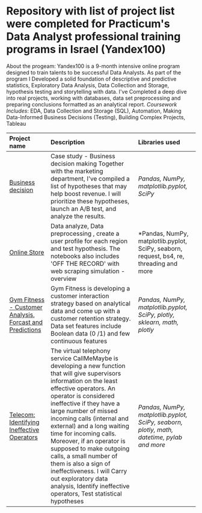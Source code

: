 # Repository with list of project list were completed for Practicum's Data Analyst professional training programs in Israel (Yandex100)

About the progeam: Yandex100 is a 9-month intensive online program designed to train talents to be successful Data Analysts. 
As part of the program I Developed a solid foundation of descriptive and predictive statistics, Exploratory Data Analysis, Data Collection and Storage, hypothesis testing and storytelling with data.
I've Completed a deep dive into real projects, working with databases, data set preprocessing and preparing conclusions formatted as an analytical report.
*Coursework Includes*: EDA, Data Collection and Storage (SQL), Automation, Making Data-Informed Business Decisions (Testing), Building Complex Projects, Tableau

| Project name           | Description            | Libraries used              |
| :--------------------  | :--------------------- |:----------------------------|
|[Business decision](https://github.com/art-gr/practicum-portfolio/blob/main/Business_Decisions_test/Business_decision.ipynb "Business decision") |Case study - Business decision making Together with the marketing department, I've compiled a list of hypotheses that may help boost revenue. I will prioritize these hypotheses, launch an A/B test, and analyze the results.|*Pandas, NumPy, matplotlib.pyplot, SciPy*|
|[Online Store](https://github.com/art-gr/practicum-portfolio/blob/main/games_store/game_store.ipynb "Online Store")|Data analyze, Data preprocessing , create a user profile for each region and test hypothesis. The notebooks also includes 'OFF THE RECORD' with web scraping simulation - overview|*Pandas, NumPy, matplotlib.pyplot, SciPy, seaborn, request, bs4, re, threading and more|
| [Gym Fitness - Customer Analysis, Forcast and Predictions](https://github.com/art-gr/practicum-portfolio/blob/main/gym_fitness_forcast_predictions/forcast_predict_gym.ipynb "Gym Fitness - Customer Analysis, Forcast and Predictions")|Gym Fitness is developing a customer interaction strategy based on analytical data and come up with a customer retention strategy. Data set features include Boolean data (0 /1) and few continuous features | *Pandas, NumPy, matplotlib.pyplot, SciPy, plotly, sklearn, math, plotly*|
|[Telecom: Identifying Ineffective Operators](https://github.com/art-gr/practicum-portfolio/blob/main/telecom_project/Telecom_project_.ipynb "Telecom: Identifying Ineffective Operators")|The virtual telephony service CallMeMaybe is developing a new function that will give supervisors information on the least effective operators. An operator is considered ineffective if they have a large number of missed incoming calls (internal and external) and a long waiting time for incoming calls. Moreover, if an operator is supposed to make outgoing calls, a small number of them is also a sign of ineffectiveness. I will Carry out exploratory data analysis, Identify ineffective operators, Test statistical hypotheses|*Pandas, NumPy, matplotlib.pyplot, SciPy, seaborn, plotly, math, datetime, pylab and more*|
